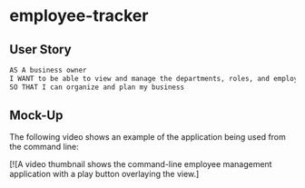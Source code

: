 # employee-tracker

## User Story

```md
AS A business owner
I WANT to be able to view and manage the departments, roles, and employees in my company
SO THAT I can organize and plan my business
```


## Mock-Up

The following video shows an example of the application being used from the command line:

[![A video thumbnail shows the command-line employee management application with a play button overlaying the view.]